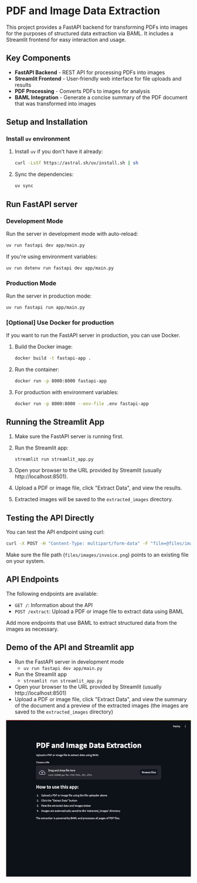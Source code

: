 # PDF and Image Data Extraction

This project provides a FastAPI backend for transforming PDFs into images for the purposes of structured
data extraction via BAML. It includes a Streamlit frontend for easy interaction and usage.

## Key Components

- **FastAPI Backend** - REST API for processing PDFs into images
- **Streamlit Frontend** - User-friendly web interface for file uploads and results
- **PDF Processing** - Converts PDFs to images for analysis
- **BAML Integration** - Generate a concise summary of the PDF document that was transformed into images

## Setup and Installation

### Install `uv` environment

1. Install `uv` if you don't have it already:
   ```bash
   curl -LsSf https://astral.sh/uv/install.sh | sh
   ```

2. Sync the dependencies:
   ```bash
   uv sync
   ```

## Run FastAPI server

### Development Mode

Run the server in development mode with auto-reload:
```bash
uv run fastapi dev app/main.py
```

If you're using environment variables:
```bash
uv run dotenv run fastapi dev app/main.py
```

### Production Mode

Run the server in production mode:
```bash
uv run fastapi run app/main.py
```

### [Optional] Use Docker for production

If you want to run the FastAPI server in production, you can use Docker.

1. Build the Docker image:
   ```bash
   docker build -t fastapi-app .
   ```

2. Run the container:
   ```bash
   docker run -p 8000:8000 fastapi-app
   ```

3. For production with environment variables:
   ```bash
   docker run -p 8000:8000 --env-file .env fastapi-app
   ```

## Running the Streamlit App

1. Make sure the FastAPI server is running first.

2. Run the Streamlit app:
   ```bash
   streamlit run streamlit_app.py
   ```

3. Open your browser to the URL provided by Streamlit (usually http://localhost:8501).

4. Upload a PDF or image file, click "Extract Data", and view the results.

5. Extracted images will be saved to the `extracted_images` directory.

## Testing the API Directly

You can test the API endpoint using curl:

```bash
curl -X POST -H "Content-Type: multipart/form-data" -F "file=@files/images/invoice.png" http://localhost:8000/extract
```

Make sure the file path (`files/images/invoice.png`) points to an existing file on your system.

## API Endpoints

The following endpoints are available:

- `GET /`: Information about the API
- `POST /extract`: Upload a PDF or image file to extract data using BAML

Add more endpoints that use BAML to extract structured data from the images as necessary.

## Demo of the API and Streamlit app

- Run the FastAPI server in development mode
  - `uv run fastapi dev app/main.py`
- Run the Streamlit app
  - `streamlit run streamlit_app.py`
- Open your browser to the URL provided by Streamlit (usually http://localhost:8501)
- Upload a PDF or image file, click "Extract Data", and view the summary of the document
and a preview of the extracted images (the images are saved to the `extracted_images` directory)

![Demo of the API and Streamlit app](./assets/demo.gif)